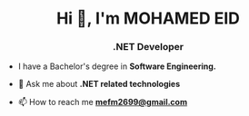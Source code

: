<h1 align="center">Hi 👋, I'm MOHAMED EID</h1>
<h3 align="center">.NET Developer</h3>

- I have a Bachelor's degree in **Software Engineering.**

- 💬 Ask me about **.NET related technologies**

- 📫 How to reach me **mefm2699@gmail.com**
